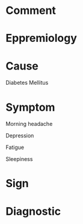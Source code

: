 # Comment

# Eppremiology

# Cause

Diabetes Mellitus

# Symptom

Morning headache

Depression

Fatigue

Sleepiness

# Sign

# Diagnostic
